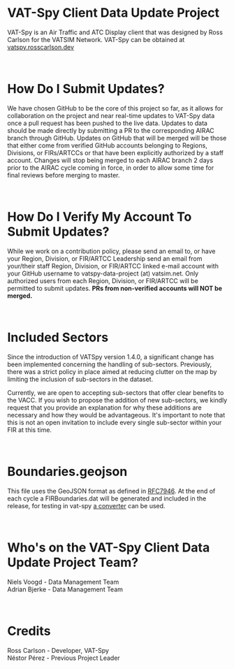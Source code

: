 # VAT-Spy Client Data Update Project

VAT-Spy is an Air Traffic and ATC Display client that was designed by Ross Carlson for the VATSIM Network. VAT-Spy can be obtained at [vatspy.rosscarlson.dev](https://vatspy.rosscarlson.dev/)

<br>

# How Do I Submit Updates?

We have chosen GitHub to be the core of this project so far, as it allows for collaboration on the project and near real-time updates to VAT-Spy data once a pull request has been pushed to the live data. Updates to data should be made directly by submitting a PR to the corresponding AIRAC branch through GitHub. Updates on GitHub that will be merged will be those that either come from verified GitHub accounts belonging to Regions, Divisions, or FIRs/ARTCCs or that have been explicitly authorized by a staff account. Changes will stop being merged to each AIRAC branch 2 days prior to the AIRAC cycle coming in force, in order to allow some time for final reviews before merging to master.

<br>

# How Do I Verify My Account To Submit Updates?

While we work on a contribution policy, please send an email to, or have your Region, Division, or FIR/ARTCC Leadership send an email from your/their staff Region, Division, or FIR/ARTCC linked e-mail account with your GitHub username to vatspy-data-project (at) vatsim.net. Only authorized users from each Region, Division, or FIR/ARTCC will be permitted to submit updates. **PRs from non-verified accounts will NOT be merged.**

<br>

# Included Sectors

Since the introduction of VATSpy version 1.4.0, a significant change has been implemented concerning the handling of sub-sectors. Previously, there was a strict policy in place aimed at reducing clutter on the map by limiting the inclusion of sub-sectors in the dataset.

Currently, we are open to accepting sub-sectors that offer clear benefits to the VACC. If you wish to propose the addition of new sub-sectors, we kindly request that you provide an explanation for why these additions are necessary and how they would be advantageous. It's important to note that this is not an open invitation to include every single sub-sector within your FIR at this time.

<br>

# Boundaries.geojson

This file uses the GeoJSON format as defined in [RFC7946](https://datatracker.ietf.org/doc/html/rfc7946). At the end of each cycle a FIRBoundaries.dat will be generated and included in the release, for testing in vat-spy [a converter](https://github.com/NelisV/vatspy-geojson/releases/latest) can be used. 

<br>

# Who's on the VAT-Spy Client Data Update Project Team?

Niels Voogd - Data Management Team<br />
Adrian Bjerke - Data Management Team<br />

<br>

# Credits

Ross Carlson - Developer, VAT-Spy<br />
Néstor Pérez - Previous Project Leader<br />
